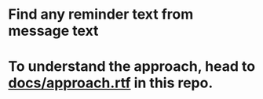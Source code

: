 # Find any reminder text from message text

# To understand the approach, head to [docs/approach.rtf](ah17/docs/approach.rtf) in this repo.
